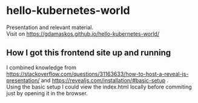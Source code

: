 # hello-kubernetes-world
Presentation and relevant material.  
Visit on https://gdamaskos.github.io/hello-kubernetes-world/

## How I got this frontend site up and running

I combined knowledge from https://stackoverflow.com/questions/31163633/how-to-host-a-reveal-js-presentation/ and https://revealjs.com/installation/#basic-setup .  
Using the basic setup I could view the index.html locally before commiting just by opening it in the browser.
